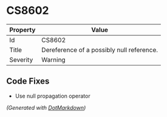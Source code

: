 # CS8602

| Property | Value                                      |
| -------- | ------------------------------------------ |
| Id       | CS8602                                     |
| Title    | Dereference of a possibly null reference\. |
| Severity | Warning                                    |

## Code Fixes

* Use null propagation operator

*\(Generated with [DotMarkdown](http://github.com/JosefPihrt/DotMarkdown)\)*